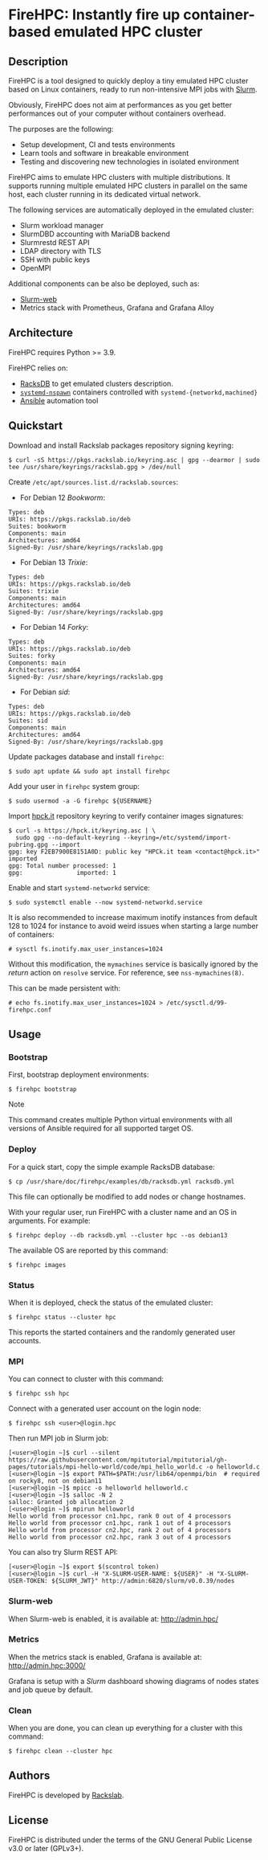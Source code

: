 # FireHPC: Instantly fire up container-based emulated HPC cluster

## Description

FireHPC is a tool designed to quickly deploy a tiny emulated HPC cluster based
on Linux containers, ready to run non-intensive MPI jobs with
[Slurm](https://slurm.schedmd.com/overview.html).

Obviously, FireHPC does not aim at performances as you get better performances
out of your computer without containers overhead.

The purposes are the following:

- Setup development, CI and tests environments
- Learn tools and software in breakable environment
- Testing and discovering new technologies in isolated environment

FireHPC aims to emulate HPC clusters with multiple distributions. It supports
running multiple emulated HPC clusters in parallel on the same host, each
cluster running in its dedicated virtual network.

The following services are automatically deployed in the emulated cluster:

- Slurm workload manager
- SlurmDBD accounting with MariaDB backend
- Slurmrestd REST API
- LDAP directory with TLS
- SSH with public keys
- OpenMPI

Additional components can be also be deployed, such as:

- [Slurm-web](https://slurm-web.com)
- Metrics stack with Prometheus, Grafana and Grafana Alloy

## Architecture

FireHPC requires Python >= 3.9.

FireHPC relies on:

- [RacksDB](https://github.com/rackslab/RacksDB) to get emulated clusters
  description.
- [`systemd-nspawn`](https://www.freedesktop.org/software/systemd/man/systemd-nspawn.html)
  containers controlled with `systemd-{networkd,machined}`
- [Ansible](https://docs.ansible.com/ansible/latest/index.html) automation tool

## Quickstart

Download and install Rackslab packages repository signing keyring:

```console
$ curl -sS https://pkgs.rackslab.io/keyring.asc | gpg --dearmor | sudo tee /usr/share/keyrings/rackslab.gpg > /dev/null
```

Create `/etc/apt/sources.list.d/rackslab.sources`:

* For Debian 12 _Bookworm_:

```
Types: deb
URIs: https://pkgs.rackslab.io/deb
Suites: bookworm
Components: main
Architectures: amd64
Signed-By: /usr/share/keyrings/rackslab.gpg
```

* For Debian 13 _Trixie_:

```
Types: deb
URIs: https://pkgs.rackslab.io/deb
Suites: trixie
Components: main
Architectures: amd64
Signed-By: /usr/share/keyrings/rackslab.gpg
```

* For Debian 14 _Forky_:

```
Types: deb
URIs: https://pkgs.rackslab.io/deb
Suites: forky
Components: main
Architectures: amd64
Signed-By: /usr/share/keyrings/rackslab.gpg
```

* For Debian _sid_:

```
Types: deb
URIs: https://pkgs.rackslab.io/deb
Suites: sid
Components: main
Architectures: amd64
Signed-By: /usr/share/keyrings/rackslab.gpg
```

Update packages database and install `firehpc`:

```console
$ sudo apt update && sudo apt install firehpc
```

Add your user in `firehpc` system group:

```console
$ sudo usermod -a -G firehpc ${USERNAME}
```

Import [hpck.it](https://hpck.it/) repository keyring to verify container images
signatures:

```console
$ curl -s https://hpck.it/keyring.asc | \
  sudo gpg --no-default-keyring --keyring=/etc/systemd/import-pubring.gpg --import
gpg: key F2EB7900E8151A0D: public key "HPCk.it team <contact@hpck.it>" imported
gpg: Total number processed: 1
gpg:               imported: 1
```

Enable and start `systemd-networkd` service:

```
$ sudo systemctl enable --now systemd-networkd.service
```

It is also recommended to increase maximum inotify instances from default 128 to
1024 for instance to avoid weird issues when starting a large number of
containers:

```console
# sysctl fs.inotify.max_user_instances=1024
```

Without this modification, the `mymachines` service is basically ignored by the
_return_ action on `resolve` service. For reference, see `nss-mymachines(8)`.

This can be made persistent with:

```console
# echo fs.inotify.max_user_instances=1024 > /etc/sysctl.d/99-firehpc.conf
```

## Usage

### Bootstrap

First, bootstrap deployment environments:

```console
$ firehpc bootstrap
```

> [!NOTE]
> This command creates multiple Python virtual environments with all versions of
> Ansible required for all supported target OS.

### Deploy

For a quick start, copy the simple example RacksDB database:

```console
$ cp /usr/share/doc/firehpc/examples/db/racksdb.yml racksdb.yml
```

This file can optionally be modified to add nodes or change hostnames.

With your regular user, run FireHPC with a cluster name and an OS in arguments.
For example:

```
$ firehpc deploy --db racksdb.yml --cluster hpc --os debian13
```

The available OS are reported by this command:

```
$ firehpc images
```

### Status

When it is deployed, check the status of the emulated cluster:

```
$ firehpc status --cluster hpc
```

This reports the started containers and the randomly generated user accounts.

### MPI

You can connect to cluster with this command:

```
$ firehpc ssh hpc
```

Connect with a generated user account on the login node:

```
$ firehpc ssh <user>@login.hpc
```

Then run MPI job in Slurm job:

```
[<user>@login ~]$ curl --silent https://raw.githubusercontent.com/mpitutorial/mpitutorial/gh-pages/tutorials/mpi-hello-world/code/mpi_hello_world.c -o helloworld.c
[<user>@login ~]$ export PATH=$PATH:/usr/lib64/openmpi/bin  # required on rocky8, not on debian11
[<user>@login ~]$ mpicc -o helloworld helloworld.c
[<user>@login ~]$ salloc -N 2
salloc: Granted job allocation 2
[<user>@login ~]$ mpirun helloworld
Hello world from processor cn1.hpc, rank 0 out of 4 processors
Hello world from processor cn1.hpc, rank 1 out of 4 processors
Hello world from processor cn2.hpc, rank 2 out of 4 processors
Hello world from processor cn2.hpc, rank 3 out of 4 processors
```

You can also try Slurm REST API:

```
[<user>@login ~]$ export $(scontrol token)
[<user>@login ~]$ curl -H "X-SLURM-USER-NAME: ${USER}" -H "X-SLURM-USER-TOKEN: ${SLURM_JWT}" http://admin:6820/slurm/v0.0.39/nodes
```

### Slurm-web

When Slurm-web is enabled, it is available at: http://admin.hpc/

### Metrics

When the metrics stack is enabled, Grafana is available at:
http://admin.hpc:3000/

Grafana is setup with a _Slurm_ dashboard showing diagrams of nodes states and
job queue by default.

### Clean

When you are done, you can clean up everything for a cluster with this command:

```
$ firehpc clean --cluster hpc
```

## Authors

FireHPC is developed by [Rackslab](https://rackslab.io).

## License

FireHPC is distributed under the terms of the GNU General Public License v3.0 or
later (GPLv3+).
